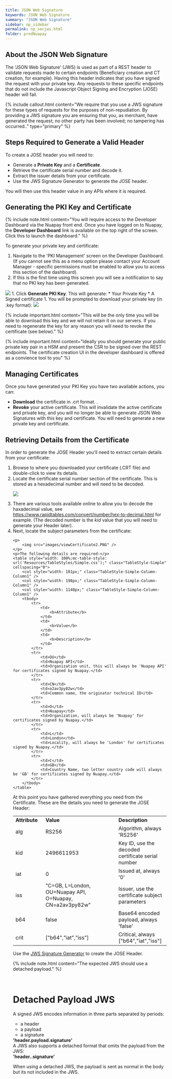 ```yaml
---
title: JSON Web Signature
keywords: JSON Web Signature
summary: "JSON Web Signature"
sidebar: np_sidebar
permalink: np_secjws.html
folder: prodNuapay
---
```


## About the JSON Web Signature

The 'JSON Web Signature' (JWS) is used as part of a REST header to validate requests made to certain endpoints (Beneficiary creation and CT creation, for example). Having this header indicates that you have signed the request with your private key. Any requests to these specific endpoints that do not include the Javascript Object Signing and Encryption (JOSE) header will fail.

{% include callout.html content="We require that you use a JWS signature for these types of requests for the purposes of non-repudiation. By providing a JWS signature you are ensuring that you, as merchant, have generated the request; no other party has been involved; no tampering has occurred.." type="primary" %} 


## Steps Required to Generate a Valid Header

To create a JOSE header you will need to:

* Generate a <b>Private Key</b> and a <b>Certificate</b>.
* Retrieve the certificate serial number and decode it.
* Extract the issuer details from your certificate.
* Use the JWS Signature Generator to generate the JOSE header. 

You will then use this header value in any APIs where it is required.  

## Generating the PKI Key and Certificate

{% include note.html content="You will require access to the Developer Dashboard via the Nuapay front end. Once you have logged on to Nuapay, the <b>Developer Dashboard</b> link is available on the top right of the screen. Click this to launch the dashboard." %}

To generate your private key and certificate:

1. Navigate to the 'PKI Management' screen on the Developer Dashboard. (If you cannot see this as a menu option please contact your Account Manager - specific permissions must be enabled to allow you to access this section of the dashboard). 
1. If this is the first time using this screen you will see a notification to say that no PKI key has been generated. 
<img src = "images/01_PKI_Management.png">
1. Click <b>Generate PKI Key</b>. This will generate:
* Your Private Key
* A Signed certificate
1. You will be prompted to download your private key (in .key format):
<img src = "images/02_PKI_Management.png">

{% include important.html content="This will be the only time you will be able to download this key and we will not retain it on our servers. If you need to regenerate the key for any reason you will need to revoke the certificate (see below)." %}

{% include important.html content="Ideally you should generate your public private key pair in a HSM and present the CSR to be signed over the REST endpoints. The certificate creation UI in the developer dashboard is offered as a convience tool to you" %}



## Managing Certificates

Once you have generated your PKI Key you have two available actions, you can:

* <b>Download</b> the certificate in .crt format. .
* <b>Revoke</b> your active certificate. This will invalidate the active certificate and private key, and you will no longer be able to generate JSON Web Signatures with this key and certificate. You will need to generate a new private key and certificate.


## Retrieving Details from the Certificate

In order to generate the JOSE Header you'll need to extract certain details from your certificate:

<ol>
	<li value="1">Browse to where you downloaded your certificate (.CRT file) and double-click to view its details.</li>
	<li value="2">Locate the certificate serial number section of the certificate. This is stored as a hexadecimal number and will need to be decoded.</li>
	<p>
		<img src="images/ViewCertificate.png" />
	</p>
	<li value="3">There are various tools available online to allow you to decode the haxadecimal value, see <a href = "https://www.rapidtables.com/convert/number/hex-to-decimal.html" target = "_blank">https://www.rapidtables.com/convert/number/hex-to-decimal.html</a> for example. (The decoded number is the <i>kid</i> value that you will need to generate your Header later).</li> 
	<li value="4">Next, locate the subject parameters from the certificate:</li>

    <p>
		<img src="images/viewCertificate2.PNG" />
	</p>
    <p>The following details are required:</p>
	<table style="width: 100%;mc-table-style: url('Resources/TableStyles/Simple.css');" class="TableStyle-Simple" cellspacing="0">
		<col style="width: 101px;" class="TableStyle-Simple-Column-Column1" />
		<col style="width: 198px;" class="TableStyle-Simple-Column-Column1" />
		<col style="width: 1140px;" class="TableStyle-Simple-Column-Column1" />
		<tbody>
			<tr>
				<td>
					<b>Attribute</b>
				</td>
				<td>
					<b>Value</b>
				</td>
				<td>
					<b>Description</b>
				</td>
			</tr>
			<tr>
				<td>OU</td>
				<td>Nuapay API</td>
				<td>Organization unit, this will always be 'Nuapay API' for certificates signed by Nuapay.</td>
			</tr>
			<tr>
				<td>CN</td>
				<td>a2av3py82w</td>
				<td>Common name, the originator technical ID</td>
			</tr>
			<tr>
				<td>O</td>
				<td>Nuapay</td>
				<td>Organization, will always be 'Nuapay' for certificates signed by Nuapay.</td>
			</tr>
			<tr>
				<td>L</td>
				<td>London</td>
				<td>Locality, will always be 'London' for certificates signed by Nuapay.</td>
			</tr>
			<tr>
				<td>C</td>
				<td>GB</td>
				<td>Country Name, two letter country code will always be 'GB' for certificates signed by Nuapay.</td>
			</tr>
		</tbody>
	</table>

<p>At this point you have gathered everything you need from the Certificate. These are the details you need to generate the JOSE Header: </p>
	<table style="width" cellspacing="0">
		<col style="width: 103px;"  />
		<col style="width: 308px;" />
		<col style="width: 33%;"  />
		<tbody>
			<tr>
				<td>
					<b>Attribute</b>
				</td>
				<td>
					<b>Value</b>
				</td>
				<td>
					<b>Description</b>
				</td>
			</tr>
			<tr>
				<td>alg</td>
				<td>RS256</td>
				<td>Algorithm, always 'RS256'</td>
			</tr>
			<tr>
				<td>kid</td>
				<td>2496611953</td>
				<td>Key&#160;ID, use the decoded certificate serial number</td>
			</tr>
			<tr>
				<td>iat</td>
				<td>0</td>
				<td>Issued at, always '0'</td>
			</tr>
			<tr>
				<td>iss</td>
				<td>"C=GB, L=London, OU=Nuapay API, O=Nuapay, CN=a2av3py82w"</td>
				<td>Issuer, use the certificate subject parameters</td>
			</tr>
			<tr>
				<td>b64</td>
				<td>false</td>
				<td>Base64 encoded payload, always 'false'</td>
			</tr>
			<tr>
				<td>crit</td>
				<td>["b64","iat","iss"]</td>
				<td>Critical, always ["b64","iat","iss"]</td>
			</tr>
		</tbody>
	</table>
<p>Use the <a href= "np_secjwsgenerator.html">JWS Signature Generator</a> to create the JOSE Header.</p>

{% include note.html content="The expected JWS should use a detached payload." %}

<br/>
<h1> Detached Payload JWS</h1>
A signed JWS encodes information in three parts separated by periods: 
<ul>
 <li>a header</li>	
 <li>a payload</li>	
 <li>a signature</li>	
</ul>	
<strong>'header.payload.signature' </strong>
<br/>	
A JWS also supports a detached format that omits the payload from the JWS:
<br/>	
<strong>'header..signature' </strong>
<br/>	
<p>
When using a detached JWS, the payload is sent as normal in the body but its not included in the JWS. 
</p>


